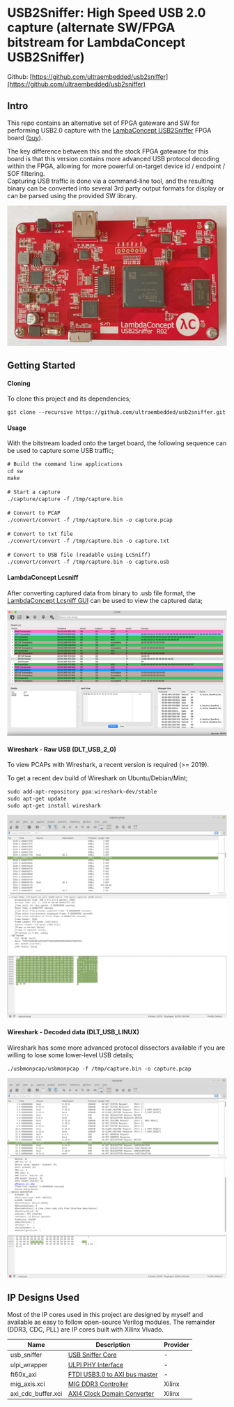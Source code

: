 # USB2Sniffer: High Speed USB 2.0 capture (alternate SW/FPGA bitstream for LambdaConcept USB2Sniffer)

Github: [https://github.com/ultraembedded/usb2sniffer](https://github.com/ultraembedded/usb2sniffer)

## Intro
This repo contains an alternative set of FPGA gateware and SW for performing USB2.0 capture with the [LambaConcept USB2Sniffer](http://blog.lambdaconcept.com/doku.php?id=products:usb_sniffer) FPGA board ([buy](http://shop.lambdaconcept.com/home/35-usb2-sniffer.html)).

The key difference between this and the stock FPGA gateware for this board is that this version contains more advanced USB protocol decoding within the FPGA, allowing for more powerful on-target device id / endpoint / SOF filtering.  
Capturing USB traffic is done via a command-line tool, and the resulting binary can be converted into several 3rd party output formats for display or can be parsed using the provided SW library.

![USB2Sniffer](docs/usb2sniffer_board.jpg)

## Getting Started

#### Cloning

To clone this project and its dependencies;

```
git clone --recursive https://github.com/ultraembedded/usb2sniffer.git

```

#### Usage

With the bitstream loaded onto the target board, the following sequence can be used to capture some USB traffic;

```
# Build the command line applications
cd sw
make

# Start a capture
./capture/capture -f /tmp/capture.bin

# Convert to PCAP
./convert/convert -f /tmp/capture.bin -o capture.pcap

# Convert to txt file
./convert/convert -f /tmp/capture.bin -o capture.txt

# Convert to USB file (readable using LcSniff)
./convert/convert -f /tmp/capture.bin -o capture.usb
```

#### LambdaConcept Lcsniff

After converting captured data from binary to .usb file format, the [LambdaConcept Lcsniff GUI](https://github.com/lambdaconcept/usb2sniffer-qt) can be used to view the captured data;

![Lcsniff](docs/lcsniff.png)

#### Wireshark - Raw USB (DLT_USB_2_0)

To view PCAPs with Wireshark, a recent version is required (>= 2019).

To get a recent dev build of Wireshark on Ubuntu/Debian/Mint;
```
sudo add-apt-repository ppa:wireshark-dev/stable
sudo apt-get update
sudo apt-get install wireshark
```

![Wireshark Raw](docs/wireshark.png)

#### Wireshark - Decoded data (DLT_USB_LINUX)

Wireshark has some more advanced protocol dissectors available if you are willing to lose some lower-level USB details;
```
./usbmonpcap/usbmonpcap -f /tmp/capture.bin -o capture.pcap
```

![Wireshark Decoded](docs/wireshark_usbmonpcap.png)

## IP Designs Used

Most of the IP cores used in this project are designed by myself and available as easy to follow open-source Verilog modules.
The remainder (DDR3, CDC, PLL) are IP cores built with Xilinx Vivado.

| Name                   | Description                                                 | Provider |
| ---------------------- | ------------------------------------------------------------| -------- |
| usb_sniffer            | [USB Sniffer Core](https://github.com/ultraembedded/core_usb_sniffer) | - |
| ulpi_wrapper           | [ULPI PHY Interface](https://github.com/ultraembedded/core_ulpi_wrapper) | - |
| ft60x_axi              | [FTDI USB3.0 to AXI bus master](https://github.com/ultraembedded/core_ft60x_axi) | - |
| mig_axis.xci           | [MIG DDR3 Controller](https://github.com/ultraembedded/usb2sniffer/blob/master/cores/ddr/mig_axis.xci) | Xilinx |
| axi_cdc_buffer.xci     | [AXI4 Clock Domain Converter](https://github.com/ultraembedded/usb2sniffer/blob/master/cores/cdc/axi_cdc_buffer.xci) | Xilinx |
